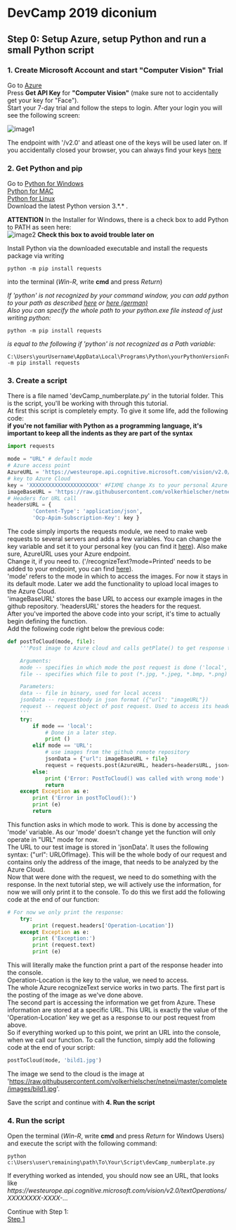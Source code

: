 # DevCamp 2019 diconium

## Step 0: Setup Azure, setup Python and run a small Python script

### 1. Create Microsoft Account and start "Computer Vision" Trial

Go to [Azure](https://azure.microsoft.com/en-us/try/cognitive-services/?api=computer-vision)  
Press **Get API Key** for **"Computer Vision"** (make sure not to accidentally get your key for "Face").  
Start your 7-day trial and follow the steps to login.
After your login you will see the following screen:  

![image1](https://raw.githubusercontent.com/volkerhielscher/netnei/master/tutorial/step_0/TutorialImages/KeysTrial.jpg)  

The endpoint with '/v2.0' and atleast one of the keys will be used later on.
If you accidentally closed your browser, you can always find your keys [here](https://azure.microsoft.com/en-us/try/cognitive-services/)  

### 2. Get Python and pip

Go to [Python for Windows](https://www.python.org/downloads/windows/)  
[Python for MAC](https://www.python.org/downloads/mac-osx/)  
[Python for Linux](https://www.python.org/downloads/source/)  
Download the latest Python version 3.\*.\* .  

**ATTENTION** In the Installer for Windows, there is a check box to add Python to PATH as seen here:  
![image2](https://raw.githubusercontent.com/volkerhielscher/netnei/master/tutorial/step_0/TutorialImages/python.jpg)
**Check this box to avoid trouble later on**  

Install Python via the downloaded executable and install the requests package via writing

    python -m pip install requests  

into the terminal (*Win-R*, write **cmd** and press *Return*)  

*If 'python' is not recognized by your command window, you can add python to your path as described [here](https://www.architectryan.com/2018/03/17/add-to-the-path-on-windows-10/) or [here (german)](https://bodo-schoenfeld.de/umgebungsvariablen-in-windows-10-bearbeiten/)*  
*Also you can specify the whole path to your python.exe file instead of just writing python:*  

    python -m pip install requests

*is equal to the following if 'python' is not recognized as a Path variable:*

    C:\Users\yourUsername\AppData\Local\Programs\Python\yourPythonVersionFolder\python.exe -m pip install requests

### 3. Create a script

There is a file named 'devCamp_numberplate.py' in the tutorial folder. This is the script, you'll be working with through this tutorial.  
At first this script is completely empty. To give it some life, add the following code:  
**if you're not familiar with Python as a programming language, it's important to keep all the indents as they are part of the syntax**  

```python
import requests

mode = "URL" # default mode
# Azure access point
AzureURL = 'https://westeurope.api.cognitive.microsoft.com/vision/v2.0/recognizeText?mode=Printed' #TODO check endpoint and replace if needed
# key to Azure Cloud
key = 'XXXXXXXXXXXXXXXXXXXXXX' #FIXME change Xs to your personal Azure resource key.
imageBaseURL = 'https://raw.githubusercontent.com/volkerhielscher/netnei/master/complete/images/'
# Headers for URL call
headersURL = {
        'Content-Type': 'application/json',
        'Ocp-Apim-Subscription-Key': key }
```

The code simply imports the requests module, we need to make web requests to several servers and adds a few variables.
You can change the key variable and set it to your personal key (you can find it [here](https://azure.microsoft.com/en-us/try/cognitive-services/)). Also make sure, AzureURL uses your Azure endpoint.  
Change it, if you need to. ('/recognizeText?mode=Printed' needs to be added to your endpoint, you can find [here](https://azure.microsoft.com/en-us/try/cognitive-services/)).  
'mode' refers to the mode in which to access the images. For now it stays in its default mode. Later we add the functionality to upload local images to the Azure Cloud.  
'imageBaseURL' stores the base URL to access our example images in the github repository. 'headersURL' stores the headers for the request.  
After you've imported the above code into your script, it's time to actually begin defining the function.  
Add the following code right below the previous code:  

```python
def postToCloud(mode, file):
    '''Post image to Azure cloud and calls getPlate() to get response text.

    Arguments:
    mode -- specifies in which mode the post request is done ('local', 'URL')
    file -- specifies which file to post (*.jpg, *.jpeg, *.bmp, *.png)

    Parameters:
    data -- file in binary, used for local access
    jsonData -- requestbody in json format ({"url": "imageURL"})
    request -- request object of post request. Used to access its headers (request.headers)
    '''
    try:
        if mode == 'local':
            # Done in a later step.
            print ()
        elif mode == 'URL':
            # use images from the github remote repository
            jsonData = {"url": imageBaseURL + file}
            request = requests.post(AzureURL, headers=headersURL, json=jsonData, timeout=10)
        else:
            print ('Error: PostToCloud() was called with wrong mode')
            return
    except Exception as e:
        print ('Error in postToCloud():')
        print (e)
        return
```

This function asks in which mode to work. This is done by accessing the 'mode' variable. As our 'mode' doesn't change yet the function will only operate in "URL" mode for now.  
The URL to our test image is stored in 'jsonData'. It uses the following syntax: {"url": URLOfImage}. This will be the whole body of our request and contains only the address of the image, that needs to be analyzed by the Azure Cloud.  
Now that were done with the request, we need to do something with the response. In the next tutorial step, we will actively use the information, for now we will only print it to the console.
To do this we first add the following code at the end of our function:  

```python
# For now we only print the response:
    try:
        print (request.headers['Operation-Location'])
    except Exception as e:
        print ('Exception:')
        print (request.text)
        print (e)

```

This will literally make the function print a part of the response header into the console.  
Operation-Location is the key to the value, we need to access.  
The whole Azure recognizeText service works in two parts. The first part is the posting of the image as we've done above.  
The second part is accessing the information we get from Azure. These information are stored at a specific URL. This URL is exactly the value of the 'Operation-Location' key we get as a response to our post request from above.  
So if everything worked up to this point, we print an URL into the console, when we call our function. To call the function, simply add the following code at the end of your script:  

```python
postToCloud(mode, 'bild1.jpg')
```

The image we send to the cloud is the image at 'https://raw.githubusercontent.com/volkerhielscher/netnei/master/complete/images/bild1.jpg'.  

Save the script and continue with **4. Run the script**

### 4. Run the script

Open the terminal (*Win-R*, write **cmd** and press *Return* for Windows Users) and execute the script with the following command:  

    python c:\Users\user\remaining\path\To\Your\Script\devCamp_numberplate.py

If everything worked as intended, you should now see an URL, that looks like  
*https://<i></i>westeurope.api.cognitive.microsoft.com/vision/v2.0/textOperations/XXXXXXXX-XXXX-...*  

Continue with Step 1:  
[Step 1](https://github.com/volkerhielscher/netnei/blob/master/tutorial/step_1/)
